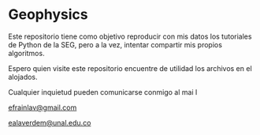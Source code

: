# Geophysics

Este repositorio tiene como objetivo reproducir con mis datos los tutoriales de Python de la SEG, pero a la vez, intentar compartir mis propios algoritmos.

Espero quien visite este repositorio encuentre de utilidad los archivos en el alojados.

Cualquier inquietud pueden comunicarse conmigo al mai l

efrainlav@gmail.com

ealaverdem@unal.edu.co
